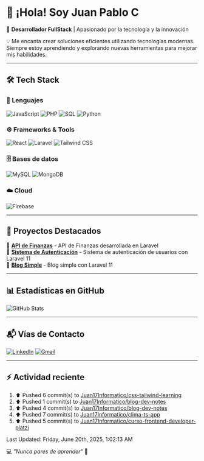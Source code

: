 <!-- 
Crear Banner para para portada
![Banner](https://raw.githubusercontent.com/Juan17Informatico/Juan17Informatico/main/banner.png)   -->
# 👋 ¡Hola! Soy Juan Pablo C  

🚀 **Desarrollador FullStack** | Apasionado por la tecnología y la innovación  

💡 Me encanta crear soluciones eficientes utilizando tecnologías modernas. Siempre estoy aprendiendo y explorando nuevas herramientas para mejorar mis habilidades.  

---

## 🛠️ **Tech Stack**  

### 🚀 Lenguajes

![JavaScript](https://img.shields.io/badge/-JavaScript-F7DF1E?logo=javascript&logoColor=black&style=for-the-badge)
![PHP](https://img.shields.io/badge/-PHP-777BB4?logo=php&logoColor=white&style=for-the-badge)
![SQL](https://img.shields.io/badge/-SQL-4479A1?logo=postgresql&logoColor=white&style=for-the-badge)
![Python](https://img.shields.io/badge/-Python-3776AB?logo=python&logoColor=white&style=for-the-badge)

### ⚙️ Frameworks & Tools

![React](https://img.shields.io/badge/-React-61DAFB?logo=react&logoColor=black&style=for-the-badge)
![Laravel](https://img.shields.io/badge/-Laravel-FF2D20?logo=laravel&logoColor=white&style=for-the-badge)
![Tailwind CSS](https://img.shields.io/badge/-TailwindCSS-38B2AC?logo=tailwind-css&logoColor=white&style=for-the-badge)

### 🗄️ Bases de datos

![MySQL](https://img.shields.io/badge/-MySQL-4479A1?logo=mysql&logoColor=white&style=for-the-badge)
![MongoDB](https://img.shields.io/badge/-MongoDB-47A248?logo=mongodb&logoColor=white&style=for-the-badge)

### ☁️ Cloud

![Firebase](https://img.shields.io/badge/-Firebase-FFCA28?logo=firebase&logoColor=black&style=for-the-badge)

---

## 📌 **Proyectos Destacados**

🔹 [**API de Finanzas**](https://github.com/Juan17Informatico/finanzas-api-laravel) - API de Finanzas desarrollada en Laravel  
🔹 [**Sistema de Autenticación**](https://github.com/Juan17Informatico/sistema-de-autenticacion-de-usuarios-laravel) - Sistema de autenticación de usuarios con Laravel 11  
🔹 [**Blog Simple**](https://github.com/Juan17Informatico/blog-simple-laravel) - Blog simple con Laravel 11  

---

## 📊 **Estadísticas en GitHub**  

![GitHub Stats](https://github-readme-stats.vercel.app/api?username=Juan17Informatico&show_icons=true&theme=dark)

---

## 📬 **Vías de Contacto**  

<!-- TODO: poner url de mi perfil linkedin -->
<!-- TODO: Poner correo de contacto -->
<!-- TODO: Poner link de website -->
[![LinkedIn](https://img.shields.io/badge/-LinkedIn-0077B5?logo=linkedin&logoColor=white&style=for-the-badge)](https://www.linkedin.com/in/juan-pablo-campuzano-monsalve-17a614207/)
[![Gmail](https://img.shields.io/badge/-Email-D14836?logo=gmail&logoColor=white&style=for-the-badge)](mailto:juancampuzano2356@gmail.com)
<!-- [![Website](https://img.shields.io/badge/-Website-000000?logo=vercel&logoColor=white&style=for-the-badge)](https://tuwebsite.com)   -->

---

## ⚡ Actividad reciente
<!--RECENT_ACTIVITY:start-->
1. ⬆️ Pushed 6 commit(s) to [Juan17Informatico/css-tailwind-learning](https://github.com/Juan17Informatico/css-tailwind-learning)<br>
2. ⬆️ Pushed 1 commit(s) to [Juan17Informatico/blog-dev-notes](https://github.com/Juan17Informatico/blog-dev-notes)<br>
3. ⬆️ Pushed 4 commit(s) to [Juan17Informatico/blog-dev-notes](https://github.com/Juan17Informatico/blog-dev-notes)<br>
4. ⬆️ Pushed 7 commit(s) to [Juan17Informatico/clima-ts-app](https://github.com/Juan17Informatico/clima-ts-app)<br>
5. ⬆️ Pushed 5 commit(s) to [Juan17Informatico/curso-frontend-developer-platzi](https://github.com/Juan17Informatico/curso-frontend-developer-platzi)<br>
<!--RECENT_ACTIVITY:end-->
<!--RECENT_ACTIVITY:last_update-->
Last Updated: Friday, June 20th, 2025, 1:02:13 AM
<!--RECENT_ACTIVITY:last_update_end-->

💻 *"Nunca pares de aprender"* 🚀  
